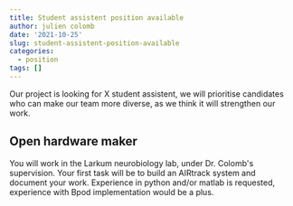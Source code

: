 ```yaml
---
title: Student assistent position available
author: julien colomb
date: '2021-10-25'
slug: student-assistent-position-available
categories:
  - position
tags: []
---
```


Our project is looking for X student assistent, we will prioritise candidates who can make our team more diverse, as we think it will strengthen our work.

## Open hardware maker

You will work in the Larkum neurobiology lab, under Dr. Colomb's supervision. Your first task will be to build an AIRtrack system and document your work. Experience in python and/or matlab is requested, experience with Bpod implementation would be a plus. 

